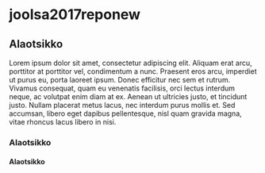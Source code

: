 # joolsa2017reponew

## Alaotsikko


Lorem ipsum dolor sit amet, consectetur adipiscing elit. Aliquam erat arcu, porttitor at porttitor vel, condimentum a nunc. Praesent eros arcu, imperdiet ut purus eu, porta laoreet ipsum. Donec efficitur nec sem et rutrum. Vivamus consequat, quam eu venenatis facilisis, orci lectus interdum neque, ac volutpat enim diam at ex. Aenean ut ultricies justo, et tincidunt justo. Nullam placerat metus lacus, nec interdum purus mollis et. Sed accumsan, libero eget dapibus pellentesque, nisl quam gravida magna, vitae rhoncus lacus libero in nisi.

### Alaotsikko

#### Alaotsikko

